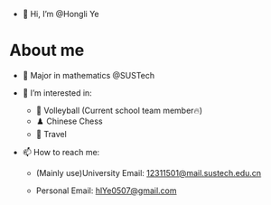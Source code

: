 - 👋 Hi, I’m @Hongli Ye

# About me
- 📖 Major in mathematics @SUSTech


- 👀 I’m interested in:
   
   - 🏐 Volleyball (Current school team member🔥)
   - ♟️ Chinese Chess
   - 🌄 Travel
    

- 📫 How to reach me:
   - (Mainly use)University Email: 12311501@mail.sustech.edu.cn
  
   - Personal Email: hlYe0507@gmail.com





<!---
sharpsword991/sharpsword991 is a ✨ special ✨ repository because its `README.md` (this file) appears on your GitHub profile.
You can click the Preview link to take a look at your changes.
--->
